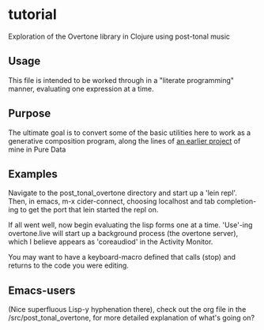 # tutorial

Exploration of the Overtone library in Clojure using post-tonal music


## Usage

This file is intended to be worked through in a "literate programming"
manner, evaluating one expression at a time.

## Purpose

The ultimate goal is to convert some of the basic utilities here to
work as a generative composition program, along the lines of [an
earlier project](https://github.com/cicerojones/ICMC-generative-music)
of mine in Pure Data


## Examples

Navigate to the post_tonal_overtone directory and start up a 'lein
repl'. Then, in emacs, m-x cider-connect, choosing localhost and tab
completion-ing to get the port that lein started the repl on.

If all went well, now begin evaluating the lisp forms one at a time.
'Use'-ing overtone.live will start up a background process (the
overtone server), which I believe appears as 'coreaudiod' in the
Activity Monitor.

You may want to have a keyboard-macro defined that calls (stop) and
returns to the code you were editing.

## Emacs-users
(Nice superfluous Lisp-y hyphenation there), check out the org file in
the /src/post_tonal_overtone, for more detailed explanation of what's
going on?
